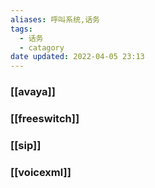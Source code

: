 ```yaml
---
aliases: 呼叫系统,话务
tags:
  - 话务
  - catagory
date updated: 2022-04-05 23:13
---
```


### [[avaya]]

### [[freeswitch]]

### [[sip]]

### [[voicexml]]
